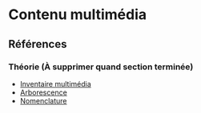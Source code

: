 # Contenu multimédia

## Références


### Théorie (À supprimer quand section terminée)
* [Inventaire multimédia](https://tim-montmorency.com/582523-gestion/#/contenus/3_planification/70_inventaire_multimedia/)
* [Arborescence](https://tim-montmorency.com/582523-gestion/#/contenus/3_planification/71_arborescence/)
* [Nomenclature](https://tim-montmorency.com/582523-gestion/#/contenus/3_planification/72_nomenclature/)

